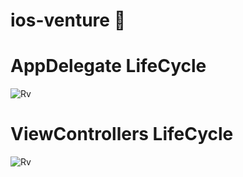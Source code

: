 ios-venture :rocket:
===========


AppDelegate LifeCycle
=====================
![Rv](https://raw.githubusercontent.com/ri-valerio/ios-venture/master/delegateLifeCycle.png)


ViewControllers LifeCycle
=========================
![Rv](https://raw.githubusercontent.com/ri-valerio/ios-venture/master/ViewLifeCycle.jpg)
